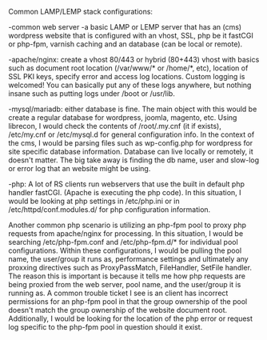 Common LAMP/LEMP stack configurations:

-common web server
-a basic LAMP or LEMP server that has an (cms) wordpress website that is configured
with an vhost, SSL, php be it fastCGI or php-fpm, varnish caching and an 
database (can be local or remote).

-apache/nginx: create a vhost 80/443 or hybrid (80+443) vhost with basics
such as document root location (/var/www/* or /home/*, etc), location of SSL 
PKI keys, specify error and access log locations. Custom logging is welcomed! 
You can basically put any of these logs anywhere, but nothing insane such as 
putting logs under /boot or /usr/lib. 

-mysql/mariadb: either database is fine. The main object with this would be create
a regular database for wordpress, joomla, magento, etc. Using librecon, I would
check the contents of /root/.my.cnf (it if exists), /etc/my.cnf or /etc/mysql.d for 
general configuration info. In the context of the cms, I would be parsing files
such as wp-config.php for wordpress for site specific database information. 
Database can live locally or remotely, it doesn't matter. The big take away is 
finding the db name, user and slow-log or error log that an website might be using.

-php: A lot of RS clients run webservers that use the built in default php handler
fastCGI. (Apache is executing the php code). In this situation, I would be looking
at php settings in /etc/php.ini or in /etc/httpd/conf.modules.d/ for php configuration
information.

Another common php scenario is utilizing an php-fpm pool to proxy php requests from
apache/nginx for processing. In this situation, I would be searching /etc/php-fpm.conf
and /etc/php-fpm.d/* for individual pool configurations. Within these configurations,
I would be pulling the pool name, the user/group it runs as, performance settings and
ultimately any proxxing directives such as ProxyPassMatch, FileHandler, SetFile
handler. The reason this is important is because it tells me how php requests 
are being proxied from the web server, pool name, and the user/group it is running
as. A common trouble ticket I see is an client has incorrect permissions for an 
php-fpm pool in that the group ownership of the pool doesn't match the group
ownership of the website document root. Additionally, I would be looking for the 
location of the php error or request log specific to the php-fpm pool in question
should it exist.


